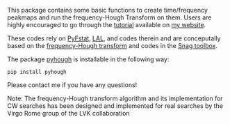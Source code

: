 This package contains some basic functions to create time/frequency peakmaps and run the frequency-Hough Transform on them. Users are highly encouraged to go through the [tutorial](https://colab.research.google.com/drive/1Ym90BZyehZbj7cfUZU82jGcJ2J1iBdcU#scrollTo=mYJ6RwMZxxmK) available on [my website](https://andrew-l-miller.github.io/post/tutorial/).

These codes rely on [PyFstat](https://github.com/PyFstat/PyFstat), [LAL](https://doi.org/10.7935/GT1W-FZ16), and codes therein and are conceputally based on the [frequency-Hough transform](https://doi.org/10.1103/PhysRevD.90.042002) and codes in the [Snag toolbox](https://www.mathworks.com/matlabcentral/fileexchange/9703-snag).

The package [pyhough](https://pypi.org/project/pyhough/) is installable in the following way:

```
pip install pyhough

```
Please contact me if you have any questions!

Note: The frequency-Hough transform algorithm and its implementation for CW searches has been designed and implemented for real searches by the Virgo Rome group of the LVK collaboration
